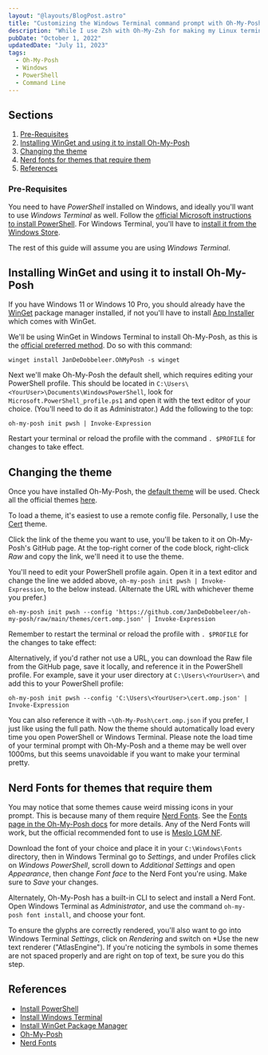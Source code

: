 ```yaml
---
layout: "@layouts/BlogPost.astro"
title: "Customizing the Windows Terminal command prompt with Oh-My-Posh"
description: "While I use Zsh with Oh-My-Zsh for making my Linux terminal pretty, it's not available for Windows. Luckily it's brother from another mother Oh-My-Posh basically does the same thing for Windows Terminal and PowerShell."
pubDate: "October 1, 2022"
updatedDate: "July 11, 2023"
tags:
  - Oh-My-Posh
  - Windows
  - PowerShell
  - Command Line
---
```


## Sections

1. [Pre-Requisites](#pre)
2. [Installing WinGet and using it to install Oh-My-Posh](#install)
3. [Changing the theme](#theme)
4. [Nerd fonts for themes that require them](#font)
5. [References](#ref)

<div id='pre'/>

### Pre-Requisites

You need to have _PowerShell_ installed on Windows, and ideally you'll want to use _Windows Terminal_ as well. Follow the <a href="https://learn.microsoft.com/en-us/powershell/scripting/install/installing-powershell-on-windows?view=powerShell-7.2#msi" target="_blank">official Microsoft instructions to install PowerShell</a>. For Windows Terminal, you'll have to <a href="https://aka.ms/terminal" target="_blank">install it from the Windows Store</a>.

The rest of this guide will assume you are using <em>Windows Terminal</em>.

<div id='install'/>

## Installing WinGet and using it to install Oh-My-Posh

If you have Windows 11 or Windows 10 Pro, you should already have the <a href="https://learn.microsoft.com/en-us/windows/package-manager/winget" target="_blank">WinGet</a> package manager installed, if not you'll have to install <a href="https://www.microsoft.com/p/app-installer" target="_blank">App Installer</a> which comes with WinGet.

We'll be using WinGet in Windows Terminal to install Oh-My-Posh, as this is the <a href="https://ohmyposh.dev/docs/installation/windows" target="_blank">official preferred method</a>. Do so with this command:

```shell
winget install JanDeDobbeleer.OhMyPosh -s winget
```

Next we'll make Oh-My-Posh the default shell, which requires editing your PowerShell profile. This should be located in `C:\Users\<YourUser>\Documents\WindowsPowerShell`, look for `Microsoft.PowerShell_profile.ps1` and open it with the text editor of your choice. (You'll need to do it as Administrator.) Add the following to the top:

```shell
oh-my-posh init pwsh | Invoke-Expression
```

Restart your terminal or reload the profile with the command `. $PROFILE` for changes to take effect.

<div id='theme'/>

## Changing the theme

Once you have installed Oh-My-Posh, the <a href="https://github.com/JanDeDobbeleer/oh-my-posh/blob/main/themes/default.omp.json" target="_blank">default theme</a> will be used. Check all the official themes <a href="https://ohmyposh.dev/docs/themes" target="_blank">here</a>.

To load a theme, it's easiest to use a remote config file. Personally, I use the <a href="https://ohmyposh.dev/docs/themes#cert" target="_blank">Cert</a> theme.

Click the link of the theme you want to use, you'll be taken to it on Oh-My-Posh's GitHub page. At the top-right corner of the code block, right-click _Raw_ and copy the link, we'll need it to use the theme.

You'll need to edit your PowerShell profile again. Open it in a text editor and change the line we added above, `oh-my-posh init pwsh | Invoke-Expression`, to the below instead. (Alternate the URL with whichever theme you prefer.)

```shell
oh-my-posh init pwsh --config 'https://github.com/JanDeDobbeleer/oh-my-posh/raw/main/themes/cert.omp.json' | Invoke-Expression
```

Remember to restart the terminal or reload the profile with `. $PROFILE` for the changes to take effect:

Alternatively, if you'd rather not use a URL, you can download the Raw file from the GitHub page, save it locally, and reference it in the PowerShell profile. For example, save it your user directory at `C:\Users\<YourUser>\` and add this to your PowerShell profile:

```shell
oh-my-posh init pwsh --config 'C:\Users\<YourUser>\cert.omp.json' | Invoke-Expression
```

You can also reference it with `~\Oh-My-Posh\cert.omp.json` if you prefer, I just like using the full path. Now the theme should automatically load every time you open PowerShell or Windows Terminal. Please note the load time of your terminal prompt with Oh-My-Posh and a theme may be well over 1000ms, but this seems unavoidable if you want to make your terminal pretty.

<div id='fonts'/>

## Nerd Fonts for themes that require them

You may notice that some themes cause weird missing icons in your prompt. This is because many of them require <a href="https://nerdfonts.com" target="_blank">Nerd Fonts</a>. See the <a href="https://ohmyposh.dev/docs/installation/fonts" target="_blank">Fonts page in the Oh-My-Posh docs</a> for more details. Any of the Nerd Fonts will work, but the official recommended font to use is <a href="https://github.com/ryanoasis/nerd-fonts/releases/download/v3.0.2/Meslo.zip" target="_blank">Meslo LGM NF</a>.

Download the font of your choice and place it in your `C:\Windows\Fonts` directory, then in Windows Terminal go to _Settings_, and under Profiles click on _Windows PowerShell_, scroll down to _Additional Settings_ and open _Appearance_, then change _Font face_ to the Nerd Font you're using. Make sure to _Save_ your changes.

Alternately, Oh-My-Posh has a built-in CLI to select and install a Nerd Font. Open Windows Terminal as _Administrator_, and use the command `oh-my-posh font install`, and choose your font.

To ensure the glyphs are correctly rendered, you'll also want to go into Windows Terminal _Settings_, click on _Rendering_ and switch on \*Use the new text renderer ("AtlasEngine"). If you're noticing the symbols in some themes are not spaced properly and are right on top of text, be sure you do this step.

<div id='ref'/>

## References

- <a href="https://learn.microsoft.com/en-us/powershell/scripting/install/installing-powershell-on-windows?view=powerShell-7.2#msi" target="_blank">Install PowerShell</a>
- <a href="https://aka.ms/terminal" target="_blank">Install Windows Terminal</a>
- <a href="https://learn.microsoft.com/en-us/windows/package-manager/winget" target="_blank">Install WinGet Package Manager</a>
- <a href="https://ohmyposh.dev" target="_blank">Oh-My-Posh</a>
- <a href="https://nerdfonts.com" target="_blank">Nerd Fonts</a>
